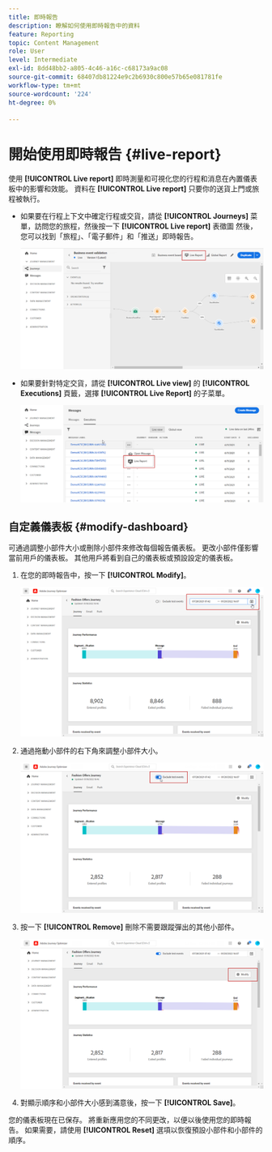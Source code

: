 ```yaml
---
title: 即時報告
description: 瞭解如何使用即時報告中的資料
feature: Reporting
topic: Content Management
role: User
level: Intermediate
exl-id: 8dd48bb2-a805-4c46-a16c-c68173a9ac08
source-git-commit: 68407db81224e9c2b6930c800e57b65e081781fe
workflow-type: tm+mt
source-wordcount: '224'
ht-degree: 0%

---
```


# 開始使用即時報告 {#live-report}

使用 **[!UICONTROL Live report]** 即時測量和可視化您的行程和消息在內置儀表板中的影響和效能。
資料在 **[!UICONTROL Live report]** 只要你的送貨上門或旅程被執行。

* 如果要在行程上下文中確定行程或交貨，請從 **[!UICONTROL Journeys]** 菜單，訪問您的旅程，然後按一下 **[!UICONTROL Live report]** 表徵圖 然後，您可以找到「旅程」、「電子郵件」和「推送」即時報告。

   ![](../assets/report_journey.png)

* 如果要針對特定交貨，請從 **[!UICONTROL Live view]** 的 **[!UICONTROL Executions]** 頁籤，選擇 **[!UICONTROL Live Report]** 的子菜單。

   ![](../assets/report_2.png)

## 自定義儀表板 {#modify-dashboard}

可通過調整小部件大小或刪除小部件來修改每個報告儀表板。 更改小部件僅影響當前用戶的儀表板。 其他用戶將看到自己的儀表板或預設設定的儀表板。

1. 在您的即時報告中，按一下 **[!UICONTROL Modify]**。

   ![](../assets/report_modify_1.png)

1. 通過拖動小部件的右下角來調整小部件大小。

   ![](../assets/report_modify_2.png)

1. 按一下 **[!UICONTROL Remove]** 刪除不需要跟蹤彈出的其他小部件。

   ![](../assets/report_modify_3.png)

1. 對顯示順序和小部件大小感到滿意後，按一下 **[!UICONTROL Save]**。

您的儀表板現在已保存。 將重新應用您的不同更改，以便以後使用您的即時報告。 如果需要，請使用 **[!UICONTROL Reset]** 選項以恢復預設小部件和小部件的順序。
